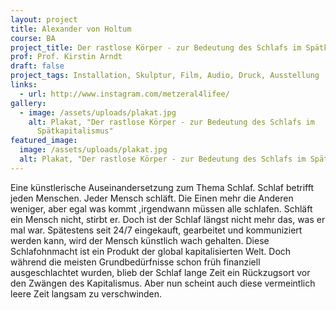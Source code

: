 ```yaml
---
layout: project
title: Alexander von Holtum
course: BA
project_title: Der rastlose Körper - zur Bedeutung des Schlafs im Spätkapitalismus
prof: Prof. Kirstin Arndt
draft: false
project_tags: Installation, Skulptur, Film, Audio, Druck, Ausstellung
links:
  - url: http://www.instagram.com/metzeral4lifee/
gallery:
  - image: /assets/uploads/plakat.jpg
    alt: Plakat, "Der rastlose Körper - zur Bedeutung des Schlafs im
      Spätkapitalismus"
featured_image:
  image: /assets/uploads/plakat.jpg
  alt: Plakat, "Der rastlose Körper - zur Bedeutung des Schlafs im Spätkapitalismus"
---
```

Eine künstlerische Auseinandersetzung zum Thema Schlaf. Schlaf betrifft jeden Menschen. Jeder Mensch schläft. Die Einen mehr die Anderen weniger, aber egal was kommt ,irgendwann müssen alle schlafen. Schläft ein Mensch nicht, stirbt er. Doch ist der Schlaf längst nicht mehr das, was er mal war. Spätestens seit 24/7 eingekauft, gearbeitet und kommuniziert werden kann, wird der Mensch künstlich wach gehalten. Diese Schlafohnmacht ist ein Produkt der global kapitalisierten Welt. Doch während die meisten Grundbedürfnisse schon früh finanziell ausgeschlachtet wurden, blieb der Schlaf lange Zeit ein Rückzugsort vor den Zwängen des Kapitalismus. Aber nun scheint auch diese vermeintlich leere Zeit langsam zu verschwinden.